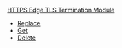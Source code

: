 
[HTTPS Edge TLS Termination Module](#api-https-edge-tls-termination-module)
- [Replace](#api-https-edge-tls-termination-module-replace)
- [Get](#api-https-edge-tls-termination-module-get)
- [Delete](#api-https-edge-tls-termination-module-delete)
